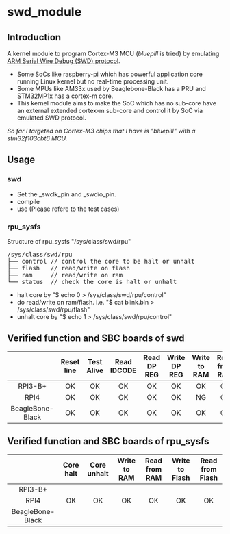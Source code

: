 # swd_module

## Introduction
A kernel module to program Cortex-M3 MCU (*bluepill* is tried) by emulating [ARM Serial Wire Debug (SWD) protocol](https://developer.arm.com/documentation/ihi0031/a/The-Serial-Wire-Debug-Port--SW-DP-/Introduction-to-the-ARM-Serial-Wire-Debug--SWD--protocol).
- Some SoCs like raspberry-pi which has powerful application core running Linux kernel but no real-time processing unit. 
- Some MPUs like AM33x used by Beaglebone-Black has a PRU and STM32MP1x has a cortex-m core. 
- This kernel module aims to make the SoC which has no sub-core have an external extended cortex-m sub-core and control it by SoC via emulated SWD protocol.

*So far I targeted on Cortex-M3 chips that I have is "bluepill" with a stm32f103cbt6 MCU.*

## Usage
### swd
- Set the _swclk_pin and _swdio_pin. 
- compile
- use (Please refere to the test cases)

### rpu_sysfs
Structure of rpu_sysfs "/sys/class/swd/rpu"
<pre>
/sys/class/swd/rpu
├── control // control the core to be halt or unhalt
├── flash   // read/write on flash
├── ram     // read/write on ram
└── status  // check the core is halt or unhalt
</pre>

- halt core by "$ echo 0 > /sys/class/swd/rpu/control"
- do read/write on ram/flash. i.e. "$ cat blink.bin > /sys/class/swd/rpu/flash"
- unhalt core by "$ echo 1 > /sys/class/swd/rpu/control"


## Verified function and SBC boards of swd

|     | Reset line | Test Alive | Read IDCODE | Read DP REG | Write DP REG | Write to RAM | Read from RAM | Write to Flash | Read from Flash | Erase entire Flash |
| :-: | :-: | :-: | :-: | :-: | :-: | :-: | :-: | :-: | :-: | :-: |
| RPI3-B+ | OK | OK | OK | OK | OK | OK | OK | OK | OK | OK |
| RPI4 | OK | OK | OK | OK | OK | NG | OK | OK | OK | OK |
| BeagleBone-Black | OK | OK | OK | OK | OK | OK | OK | OK | OK | OK |


## Verified function and SBC boards of rpu_sysfs
|     | Core halt | Core unhalt | Write to RAM | Read from RAM | Write to Flash | Read from Flash |
| :-: | :-: | :-: | :-: | :-: | :-: | :-: |
| RPI3-B+ | 
| RPI4 | OK | OK | OK | OK | OK | OK |
| BeagleBone-Black | 
